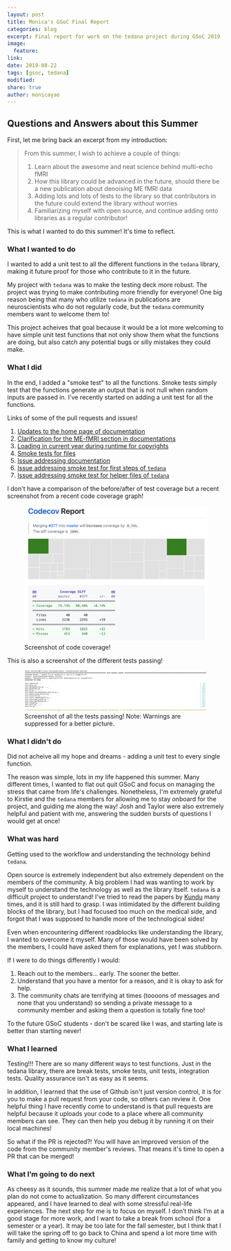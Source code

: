 ```yaml
---
layout: post
title: Monica's GSoC Final Report
categories: blog
excerpt: Final report for work on the tedana project during GSoC 2019
image:
  feature:
link:
date: 2019-08-22
tags: [gsoc, tedana]
modified:
share: true
author: monicayao
---
```


## Questions and Answers about this Summer

First, let me bring back an excerpt from my introduction:

> From this summer, I wish to achieve a couple of things: 
> 1. Learn about the awesome and neat science behind multi-echo fMRI
> 2. How this library could be advanced in the future, should there be a new publication about denoising ME fMRI data
> 3. Adding lots and lots of tests to the library so that contributors in the future could extend the library without worries
> 4. Familiarizing myself with open source, and continue adding onto libraries as a regular contributor!

This is what I wanted to do this summer! 
It's time to reflect.

### What I wanted to do

I wanted to add a unit test to all the different functions in the `tedana` library, making it future proof for those who contribute to it in the future. 

My project with `tedana` was to make the testing deck more robust. 
The project was trying to make contributing more friendly for everyone!
One big reason being that many who utilize `tedana` in publications are neuroscientists who do not regularly code, but the `tedana` community members want to welcome them to!

This project acheives that goal because it would be a lot more welcoming to have simple unit test functions that not only show them what the functions are doing, but also catch any potential bugs or silly mistakes they could make.

### What I did 

In the end, I added a "smoke test" to all the functions. 
Smoke tests simply test that the functions generate an output that is not null when random inputs are passed in. 
I've recently started on adding a unit test for all the functions.

Links of some of the pull requests and issues! 
1. [Updates to the home page of documentation](https://github.com/ME-ICA/tedana/pull/313)
2. [Clarification for the ME-fMRI section in documentations](https://github.com/ME-ICA/tedana/pull/314)
3. [Loading in current year during runtime for copyrights](https://github.com/ME-ICA/tedana/pull/366)
4. [Smoke tests for files](https://github.com/ME-ICA/tedana/pull/367)
5. [Issue addressing documentation](https://github.com/ME-ICA/tedana/issues/290)
6. [Issue addressing smoke test for first steps of `tedana`](https://github.com/ME-ICA/tedana/issues/335)
7. [Issue addressing smoke test for helper files of `tedana`](https://github.com/ME-ICA/tedana/issues/376)

I don't have a comparison of the before/after of test coverage but a recent screenshot from a recent code coverage graph!
<figure>
  <img src="/images/codecoverage.jpg" alt="codecoverage"
      >
  <figcaption> Screenshot of code coverage! </figcaption>
</figure>

This is also a screenshot of the different tests passing! 
<figure>
  <img src="/images/Pytests.jpg" alt="pytests"
      >
  <figcaption> Screenshot of all the tests passing! 
  Note: Warnings are suppressed for a better picture. </figcaption>
</figure>


### What I didn't do 

Did not acheive all my hope and dreams - adding a unit test to every single function.

The reason was simple, lots in my life happened this summer. 
Many different times, I wanted to flat out quit GSoC and focus on managing the stress that came from life's challenges. 
Nonetheless, I'm extremely grateful to Kirstie and the `tedana` members for allowing me to stay onboard for the project, and guiding me along the way! 
Josh and Taylor were also extremely helpful and patient with me, answering the sudden bursts of questions I would get at once!


### What was hard

Getting used to the workflow and understanding the technology behind `tedana`. 

Open source is extremely independent but also extremely dependent on the members of the community. 
A big problem I had was wanting to work by myself to understand the technology as well as the library itself. 
`tedana` is a difficult project to understand!
I've tried to read the papers by [Kundu](https://www.ncbi.nlm.nih.gov/pubmed/28363836) many times, and it is still hard to grasp. 
I was intimidated by the different building blocks of the library, but I had focused too much on the medical side, and forgot that I was supposed to handle more of the technological sides! 

Even when encountering different roadblocks like understanding the library, I wanted to overcome it myself. 
Many of those would have been solved by the members, I could have asked them for explanations, yet I was stubborn. 

If I were to do things differently I would: 
1. Reach out to the members... early. The sooner the better. 
2. Understand that you have a mentor for a reason, and it is okay to ask for help. 
3. The community chats are terrifying at times (toooons of messages and none that you understand) so sending a private message to a community member and asking them a question is totally fine too!

To the future GSoC students - don't be scared like I was, and starting late is better than starting never! 

### What I learned

Testing!!! There are so many different ways to test functions. 
Just in the tedana library, there are break tests, smoke tests, unit tests, integration tests. 
Quality assurance isn't as easy as it seems. 

In addition, I learned that the use of Github isn't just version control, it is for you to make a pull request from your code, so others can review it. 
One helpful thing I have recently come to understand is that pull requests are helpful because it uploads your code to a place where all community members can see. They can then help you debug it by running it on their local machines!

So what if the PR is rejected?! 
You will have an improved version of the code from the community member's reviews. That means it's time to open a PR that can be merged!

### What I’m going to do next
As cheesy as it sounds, this summer made me realize that a lot of what you plan do not come to actualization. 
So many different circumstances appeared, and I have learned to deal with some stressful real-life experiences. 
The next step for me is to focus on myself. 
I don’t think I’m at a good stage for more work, and I want to take a break from school (for a semester or a year). 
It may be too late for the fall semester, but I think that I will take the spring off to go back to China and spend a lot more time with family and getting to know my culture! 

